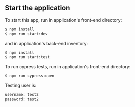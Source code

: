 ## Start the application

To start this app, run in application's front-end directory:

```bash
$ npm install
$ npm run start:dev
```

and in application's back-end inventory:

```bash
$ npm install
$ npm run start:test
```

To run cypress tests, run in application's front-end directory:

```bash
$ npm run cypress:open
```

Testing user is:

```bash
username: test2
password: test2
```
